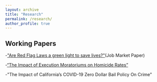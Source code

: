 ```yaml
---
layout: archive
title: "Research"
permalink: /research/
author_profile: true
---
```


## Working Papers
-["Are Red Flag Laws a green light to save lives?"](/files/Red_Flag_Law_JMP.pdf)(Job Market Paper)

-[“The Impact of Execution Moratoriums on Homicide Rates”](/files/The_Impact_of_Execution_Moratoriums_on_Homicide_Rates.pdf)

-"The Impact of California’s COVID-19 Zero Dollar Bail Policy On Crime"
